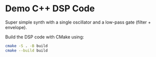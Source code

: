 # Demo C++ DSP Code

Super simple synth with a single oscillator and a
low-pass gate (filter + envelope).

Build the DSP code with CMake using:

```bash
cmake -S . -B build
cmake --build build
```

